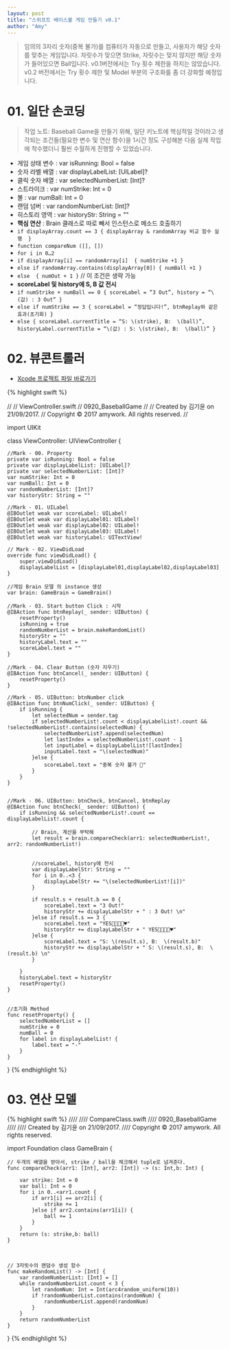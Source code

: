 ```yaml
---
layout: post
title: "스위프트 베이스볼 게임 만들기 v0.1"
author: "Amy"
---
```


> 임의의 3자리 숫자(중복 불가)를 컴퓨터가 자동으로 만들고, 사용자가 해당 숫자를 맞추는 게임입니다. 자릿수가 맞으면 Strike, 자릿수는 맞지 않지만 해당 숫자가 들어있으면 Ball입니다. v0.1버전에서는 Try 횟수 제한을 하지는 않았습니다. v0.2 버전에서는 Try 횟수 제한 및 Model 부분의 구조화를 좀 더 강화할 예정입니다.


# 01. 일단 손코딩
> 작업 노트: Baseball Game을 만들기 위해, 일단 키노트에 핵심적일 것이라고 생각되는 조건들(필요한 변수 및 연산 함수)을 1시간 정도 구성해본 다음 실제 작업에 착수했더니 훨씬 수월하게 진행할 수 있었습니다.

- 게임 상태 변수 : var isRunning: Bool = false
- 숫자 라벨 배열 : var displayLabelList: [UILabel]?
- 클릭 숫자 배열 : var selectedNumberList: [Int]?
- 스트라이크 : var numStrike: Int = 0
- 볼 : var numBall: Int = 0
- 랜덤 넘버 : var randomNumberList: [Int]?
- 히스토리 영역 : var historyStr: String = ""
- **핵심 연산** : Brain 클래스로 따로 빼서 인스턴스로 메소드 호출하기
- `if displayArray.count == 3 { displayArray & randomArray 비교 함수 실행  }`
- `function compareNum ([], [])`
- `for i in 0…2`
- `if displayArray[i] == randomArray[i]  { numStrike +1 }`
- `else if randomArray.contains(displayArray[0]) { numBall +1 }`
- `else  { numOut + 1 }` // 이 조건은 생략 가능
- **scoreLabel 및 history에 S, B 값 전시**
- `if numStrike + numBall == 0 { scoreLabel = “3 Out”, history = “\(값) : 3 Out” }`
- `else if numStrike == 3 { scoreLabel = “정답입니다!”, btnReplay와 같은 효과(초기화) }`
- `else { scoreLabel.currentTitle = “S: \(strike), B:  \(ball)”,  historyLabel.currentTitle = “\(값) : S: \(strike), B:  \(ball)” }`


# 02. 뷰콘트롤러
- [Xcode 프로젝트 파일 바로가기](https://github.com/amywork/tastySwift/tree/master/0920_BaseballGame)

{% highlight swift %}

//
//  ViewController.swift
//  0920_BaseballGame
//
//  Created by 김기윤 on 21/09/2017.
//  Copyright © 2017 amywork. All rights reserved.
//

import UIKit

class ViewController: UIViewController {


    //Mark - 00. Property
    private var isRunning: Bool = false
    private var displayLabelList: [UILabel]?
    private var selectedNumberList: [Int]?
    var numStrike: Int = 0
    var numBall: Int = 0
    var randomNumberList: [Int]?
    var historyStr: String = ""

    //Mark - 01. UILabel
    @IBOutlet weak var scoreLabel: UILabel!
    @IBOutlet weak var displayLabel01: UILabel!
    @IBOutlet weak var displayLabel02: UILabel!
    @IBOutlet weak var displayLabel03: UILabel!
    @IBOutlet weak var historyLabel: UITextView!
  
    // Mark - 02. ViewDidLoad
    override func viewDidLoad() {
        super.viewDidLoad()
        displayLabelList = [displayLabel01,displayLabel02,displayLabel03]
    }
    
    //게임 Brain 모델 의 instance 생성
    var brain: GameBrain = GameBrain()
    
    //Mark - 03. Start button Click : 시작
    @IBAction func btnReplay(_ sender: UIButton) {
        resetProperty()
        isRunning = true
        randomNumberList = brain.makeRandomList()
        historyStr = ""
        historyLabel.text = ""
        scoreLabel.text = ""
    }
    
    //Mark - 04. Clear Button (숫자 지우기)
    @IBAction func btnCancel(_ sender: UIButton) {
        resetProperty()
    }

    //Mark - 05. UIButton: btnNumber click
    @IBAction func btnNumClick(_ sender: UIButton) {
        if isRunning {
            let selectedNum = sender.tag
            if selectedNumberList!.count < displayLabelList!.count && !selectedNumberList!.contains(selectedNum) {
                selectedNumberList?.append(selectedNum)
                let lastIndex = selectedNumberList!.count - 1
                let inputLabel = displayLabelList![lastIndex]
                inputLabel.text = "\(selectedNum)"
            }else {
                scoreLabel.text = "중복 숫자 불가 🤡"
            }
        }
    }
    
    
    //Mark - 06. UIButton: btnCheck, btnCancel, btnReplay
    @IBAction func btnCheck(_ sender: UIButton) {
        if isRunning && selectedNumberList!.count == displayLabelList!.count {
        
            // Brain, 계산을 부탁해
            let result = brain.compareCheck(arr1: selectedNumberList!, arr2: randomNumberList!)

            
            //scoreLabel, history에 전시
            var displayLabelStr: String = ""
            for i in 0..<3 {
                displayLabelStr += "\(selectedNumberList![i])"
            }
            
            if result.s + result.b == 0 {
                scoreLabel.text = "3 Out!"
                historyStr += displayLabelStr + " : 3 Out! \n"
            }else if result.s == 3 {
                scoreLabel.text = "YES👌🏻👏🏻♥️"
                historyStr += displayLabelStr + " YES👌🏻👏🏻♥️"
            }else {
                scoreLabel.text = "S: \(result.s), B:  \(result.b)"
                historyStr += displayLabelStr + " S: \(result.s), B:  \(result.b) \n"
            }
            
        }
        historyLabel.text = historyStr
        resetProperty()
    }
    

    //초기화 Method
    func resetProperty() {
        selectedNumberList = []
        numStrike = 0
        numBall = 0
        for label in displayLabelList! {
            label.text = "-"
        }
    }

}
{% endhighlight %}


# 03. 연산 모델

{% highlight swift %}
////
////  CompareClass.swift
////  0920_BaseballGame
////
////  Created by 김기윤 on 21/09/2017.
////  Copyright © 2017 amywork. All rights reserved.


import Foundation
class GameBrain {

    // 두개의 배열을 받아서, strike / ball을 체크해서 tuple로 넘겨준다.
    func compareCheck(arr1: [Int], arr2: [Int]) -> (s: Int,b: Int) {
        
        var strike: Int = 0
        var ball: Int = 0
        for i in 0..<arr1.count {
            if arr1[i] == arr2[i] {
                strike += 1
            }else if arr2.contains(arr1[i]) {
                ball += 1
            }
        }
        return (s: strike,b: ball)
    }
 
    
    
    // 3자릿수의 랜덤수 생성 함수
    func makeRandomList() -> [Int] {
        var randomNumberList: [Int] = []
        while randomNumberList.count < 3 {
            let randomNum: Int = Int(arc4random_uniform(10))
            if !randomNumberList.contains(randomNum) {
                randomNumberList.append(randomNum)
            }
        }
        return randomNumberList
    }
    
    
}
{% endhighlight %}
